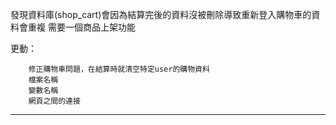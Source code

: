發現資料庫(shop_cart)會因為結算完後的資料沒被刪除導致重新登入購物車的資料會重複
需要一個商品上架功能

更動：
        
        修正購物車問題，在結算時就清空特定user的購物資料
        檔案名稱
        變數名稱
        網頁之間的連接       
-----------------------------------------------------------------------------------------------------
